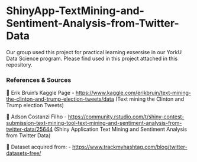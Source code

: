 # ShinyApp-TextMining-and-Sentiment-Analysis-from-Twitter-Data

Our group used this project for practical learning exsersise in our YorkU Data Science program.
Please find used in this project attached in this repository.

### References & Sources
	Erik Bruin’s Kaggle Page - https://www.kaggle.com/erikbruin/text-mining-the-clinton-and-trump-election-tweets/data (Text mining the Clinton and Trump election Tweets)

	Adson Costanzi Filho - https://community.rstudio.com/t/shiny-contest-submission-text-mining-tool-text-mining-and-sentiment-analysis-from-twitter-data/25644 (Shiny Application Text Mining and Sentiment Analysis from Twitter Data)

	Dataset acquired from: - https://www.trackmyhashtag.com/blog/twitter-datasets-free/
